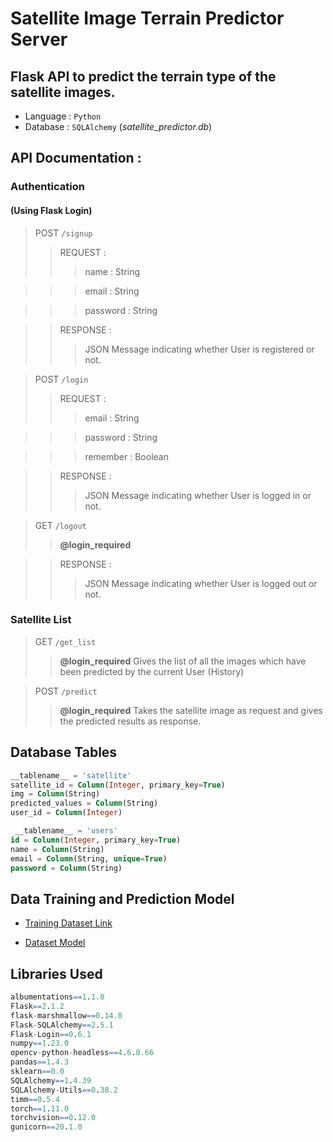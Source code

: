 # __Satellite Image Terrain Predictor Server__
## Flask API to predict the terrain type of the satellite images.

* Language : `Python`
* Database : `SQLAlchemy` (*satellite_predictor.db*)

## API Documentation :

### __Authentication__

#### (Using Flask Login)

> POST `/signup`
>> REQUEST :
>>> name : String

>>> email : String

>>> password : String

>> RESPONSE :
>>> JSON Message indicating whether User is registered or not.

> POST `/login`
>> REQUEST :
>>> email : String

>>> password : String

>>> remember : Boolean

>> RESPONSE :
>>> JSON Message indicating whether User is logged in or not.

> GET `/logout`
>>__@login_required__

>> RESPONSE :
>>> JSON Message indicating whether User is logged out or not.

### Satellite List

> GET `/get_list`
>>__@login_required__
>> Gives the list of all the images which have been predicted by the current User (History)

> POST `/predict`
>>__@login_required__
>> Takes the satellite image as request and gives the predicted results as response.


## Database Tables

```SQL
__tablename__ = 'satellite'
satellite_id = Column(Integer, primary_key=True)
img = Column(String)
predicted_values = Column(String)
user_id = Column(Integer)
```

```SQL
 __tablename__ = 'users'
id = Column(Integer, primary_key=True) 
name = Column(String)
email = Column(String, unique=True)
password = Column(String)
```

## Data Training and Prediction Model

* [Training Dataset Link](https://www.kaggle.com/datasets/nikitarom/planets-dataset/code?select=planet)

* [Dataset Model](/resnet_model.pth)

## Libraries Used
```r
albumentations==1.1.0
Flask==2.1.2
flask-marshmallow==0.14.0
Flask-SQLAlchemy==2.5.1
Flask-Login==0.6.1
numpy==1.23.0
opencv-python-headless==4.6.0.66
pandas==1.4.3
sklearn==0.0
SQLAlchemy==1.4.39
SQLAlchemy-Utils==0.38.2
timm==0.5.4
torch==1.11.0
torchvision==0.12.0
gunicorn==20.1.0
```